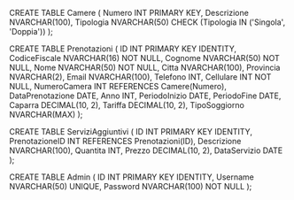 CREATE TABLE Camere (
    Numero INT PRIMARY KEY,
    Descrizione NVARCHAR(100),
    Tipologia NVARCHAR(50) CHECK (Tipologia IN ('Singola', 'Doppia'))
);

CREATE TABLE Prenotazioni (
    ID INT PRIMARY KEY IDENTITY,
    CodiceFiscale NVARCHAR(16) NOT NULL,
    Cognome NVARCHAR(50) NOT NULL,
    Nome NVARCHAR(50) NOT NULL,
    Citta NVARCHAR(100),
    Provincia NVARCHAR(2),
    Email NVARCHAR(100),
    Telefono INT,
    Cellulare INT NOT NULL,
    NumeroCamera INT REFERENCES Camere(Numero),
    DataPrenotazione DATE,
    Anno INT,
    PeriodoInizio DATE,
    PeriodoFine DATE,
    Caparra DECIMAL(10, 2),
    Tariffa DECIMAL(10, 2),
    TipoSoggiorno NVARCHAR(MAX)
);

CREATE TABLE ServiziAggiuntivi (
    ID INT PRIMARY KEY IDENTITY,
    PrenotazioneID INT REFERENCES Prenotazioni(ID),
    Descrizione NVARCHAR(100),
    Quantita INT,
    Prezzo DECIMAL(10, 2),
    DataServizio DATE
);

CREATE TABLE Admin (
    ID INT PRIMARY KEY IDENTITY,
    Username NVARCHAR(50) UNIQUE,
    Password NVARCHAR(100) NOT NULL
);
